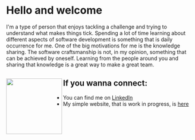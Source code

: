 # Hello and welcome

I'm a type of person that enjoys tackling a challenge and trying to understand what makes things tick. Spending a lot of time learning about different aspects of software development is something that is daily occurrence for me. One of the big motivations for me is the knowledge sharing. The software craftsmanship is not, in my opinion, something that can be achieved by oneself. Learning from the people around you and sharing that knowledge is a great way to make a great team.

## If you wanna connect: <img align="left" width="150" height="150" src="https://github.com/DeanMilojevic/DeanMilojevic/blob/master/images/octocat.png?raw=true" />  

- You can find me on [LinkedIn](https://www.linkedin.com/in/deanmilojevic/)
- My simple website, that is work in progress, is [here](https://deanmilojevic.com/)
